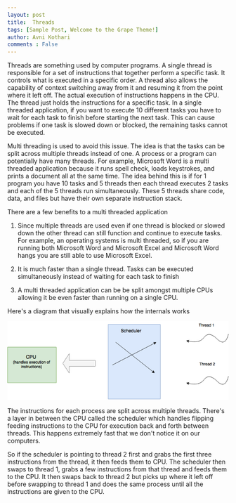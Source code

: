 ```yaml
---
layout: post
title:  Threads
tags: [Sample Post, Welcome to the Grape Theme!]
author: Avni Kothari 
comments : False
---
```

Threads are something used by computer programs. A single thread is responsible for a set of instructions that together perform a specific task. It controls what is executed in a specific order. A thread also allows the capability of context switching away from it and resuming it from the point where it left off. The actual execution of instructions happens in the CPU. The thread just holds the instructions for a specific task. In a single threaded application, if you want to execute 10 different tasks you have to wait for each task to finish before starting the next task. This can cause problems if one task is slowed down or blocked, the remaining tasks cannot be executed. 

Multi threading is used to avoid this issue. The idea is that the tasks can be split across multiple threads instead of one. A process or a program can potentially have many threads. For example, Microsoft Word is a multi threaded application because it runs spell check, loads keystrokes, and prints a document all at the same time. The idea behind this is if for 1 program you have 10 tasks and 5 threads then each thread executes 2 tasks and each of the 5 threads run simultaneously. These 5 threads share code, data, and files but have their own separate instruction stack. 

There are a few benefits to a multi threaded application

1. Since multiple threads are used even if one thread is blocked or slowed down the other thread can still function and continue to execute tasks. For example, an operating systems is multi threaded, so if you are running both Microsoft Word and Microsoft Excel and Microsoft Word hangs you are still able to use Microsoft Excel. 

2. It is much faster than a single thread. Tasks can be executed simultaneously instead of waiting for each task to finish

3. A multi threaded application can be be split amongst multiple CPUs allowing it be even faster than running on a single CPU. 

Here's a diagram that visually explains how the internals works

![threads](/assets/img/Threads.png)

The instructions for each process are split across multiple threads. There's a layer in between the CPU called the scheduler which handles flipping feeding instructions to the CPU for execution back and forth between threads. This happens extremely fast that we don't notice it on our computers. 

So if the scheduler is pointing to thread 2 first and grabs the first three instructions from the thread, it then feeds them to CPU. The scheduler then swaps to thread 1, grabs a few instructions from that thread and feeds them to the CPU. It then swaps back to thread 2 but picks up where it left off before swapping to thread 1 and does the same process until all the instructions are given to the CPU.

